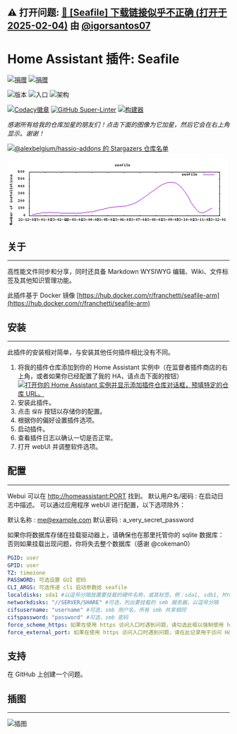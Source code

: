## &#9888; 打开问题: [🐛 [Seafile] 下载链接似乎不正确 (打开于2025-02-04)](https://github.com/alexbelgium/hassio-addons/issues/1753) 由 [@igorsantos07](https://github.com/igorsantos07)
# Home Assistant 插件: Seafile

[![捐赠][donation-badge]](https://www.buymeacoffee.com/alexbelgium)
[![捐赠][paypal-badge]](https://www.paypal.com/donate/?hosted_button_id=DZFULJZTP3UQA)

![版本](https://img.shields.io/badge/dynamic/json?label=Version&query=%24.version&url=https%3A%2F%2Fraw.githubusercontent.com%2Falexbelgium%2Fhassio-addons%2Fmaster%2Fseafile%2Fconfig.json)
![入口](https://img.shields.io/badge/dynamic/json?label=Ingress&query=%24.ingress&url=https%3A%2F%2Fraw.githubusercontent.com%2Falexbelgium%2Fhassio-addons%2Fmaster%2Fseafile%2Fconfig.json)
![架构](https://img.shields.io/badge/dynamic/json?color=success&label=Arch&query=%24.arch&url=https%3A%2F%2Fraw.githubusercontent.com%2Falexbelgium%2Fhassio-addons%2Fmaster%2Fseafile%2Fconfig.json)

[![Codacy徽章](https://app.codacy.com/project/badge/Grade/9c6cf10bdbba45ecb202d7f579b5be0e)](https://www.codacy.com/gh/alexbelgium/hassio-addons/dashboard?utm_source=github.com&utm_medium=referral&utm_content=alexbelgium/hassio-addons&utm_campaign=Badge_Grade)
[![GitHub Super-Linter](https://img.shields.io/github/actions/workflow/status/alexbelgium/hassio-addons/weekly-supelinter.yaml?label=Lint%20code%20base)](https://github.com/alexbelgium/hassio-addons/actions/workflows/weekly-supelinter.yaml)
[![构建器](https://img.shields.io/github/actions/workflow/status/alexbelgium/hassio-addons/onpush_builder.yaml?label=Builder)](https://github.com/alexbelgium/hassio-addons/actions/workflows/onpush_builder.yaml)

[donation-badge]: https://img.shields.io/badge/Buy%20me%20a%20coffee%20(no%20paypal)-%23d32f2f?logo=buy-me-a-coffee&style=flat&logoColor=white
[paypal-badge]: https://img.shields.io/badge/Buy%20me%20a%20coffee%20with%20Paypal-0070BA?logo=paypal&style=flat&logoColor=white

_感谢所有给我的仓库加星的朋友们！点击下面的图像为它加星，然后它会在右上角显示。谢谢！_

[![@alexbelgium/hassio-addons 的 Stargazers 仓库名单](https://raw.githubusercontent.com/alexbelgium/hassio-addons/master/.github/stars2.svg)](https://github.com/alexbelgium/hassio-addons/stargazers)

![下载趋势](https://raw.githubusercontent.com/alexbelgium/hassio-addons/master/seafile/stats.png)

## 关于

---

高性能文件同步和分享，同时还具备 Markdown WYSIWYG 编辑、Wiki、文件标签及其他知识管理功能。

此插件基于 Docker 镜像 [https://hub.docker.com/r/franchetti/seafile-arm](https://hub.docker.com/r/franchetti/seafile-arm)

## 安装

---

此插件的安装相对简单，与安装其他任何插件相比没有不同。

1. 将我的插件仓库添加到你的 Home Assistant 实例中（在监督者插件商店的右上角，或者如果你已经配置了我的 HA，请点击下面的按钮）
   [![打开你的 Home Assistant 实例并显示添加插件仓库对话框，预填特定的仓库 URL。](https://my.home-assistant.io/badges/supervisor_add_addon_repository.svg)](https://my.home-assistant.io/redirect/supervisor_add_addon_repository/?repository_url=https%3A%2F%2Fgithub.com%2Falexbelgium%2Fhassio-addons)
2. 安装此插件。
3. 点击 `保存` 按钮以存储你的配置。
4. 根据你的偏好设置插件选项。
5. 启动插件。
6. 查看插件日志以确认一切是否正常。
7. 打开 webUI 并调整软件选项。

## 配置

---

Webui 可以在 <http://homeassistant:PORT> 找到。
默认用户名/密码 : 在启动日志中描述。
可以通过应用程序 webUI 进行配置，以下选项除外：

默认名称 : me@example.com
默认密码 : a_very_secret_password

如果你将数据库存储在挂载驱动器上，请确保也在那里托管你的 sqlite 数据库：否则如果挂载出现问题，你将失去整个数据库（感谢 @cokeman0）

```yaml
PGID: user
GPID: user
TZ: timezone
PASSWORD: 可选设置 GUI 密码
CLI_ARGS: 可选传递 cli 启动参数给 seafile
localdisks: sda1 #以逗号分隔放置要挂载的硬件名称，或其标签。例：sda1, sdb1, MYNAS...
networkdisks: "//SERVER/SHARE" #可选，列出要挂载的 smb 服务器，以逗号分隔
cifsusername: "username" #可选，smb 用户名，所有 smb 共享相同
cifspassword: "password" #可选，smb 密码
force_scheme_https: 如果在使用 https 访问入口时遇到问题，请勾选此框以强制使用 https
force_external_port: 如果在使用 https 访问入口时遇到问题，请在此记录用于访问 HA 的外部端口
```

## 支持

在 GitHub 上创建一个问题。

## 插图

---

![插图](https://seafile.com/img/slider/artistdetails.png)

[repository]: https://github.com/alexbelgium/hassio-addons